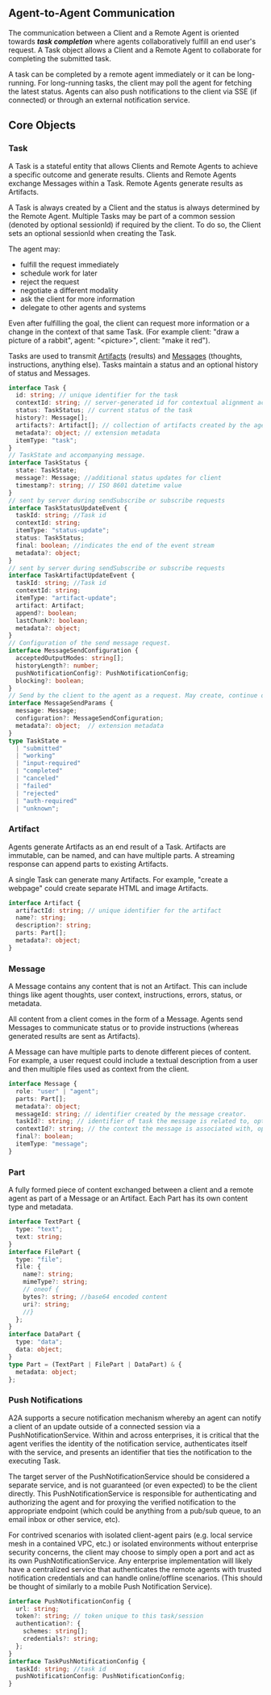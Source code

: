 ## Agent-to-Agent Communication

The communication between a Client and a Remote Agent is oriented towards **_task completion_** where agents collaboratively fulfill an end user's request. A Task object allows a Client and a Remote Agent to collaborate for completing the submitted task.

A task can be completed by a remote agent immediately or it can be long-running. For long-running tasks, the client may poll the agent for fetching the latest status. Agents can also push notifications to the client via SSE (if connected) or through an external notification service.

## Core Objects

### Task

A Task is a stateful entity that allows Clients and Remote Agents to achieve a specific outcome and generate results. Clients and Remote Agents exchange Messages within a Task. Remote Agents generate results as Artifacts.

A Task is always created by a Client and the status is always determined by the Remote Agent. Multiple Tasks may be part of a common session (denoted by optional sessionId) if required by the client. To do so, the Client sets an optional sessionId when creating the Task.

The agent may:

- fulfill the request immediately
- schedule work for later
- reject the request
- negotiate a different modality
- ask the client for more information
- delegate to other agents and systems

Even after fulfilling the goal, the client can request more information or a change in the context of that same Task. (For example client: "draw a picture of a rabbit", agent: "&lt;picture&gt;", client: "make it red").

Tasks are used to transmit [Artifacts](#artifact) (results) and [Messages](#message) (thoughts, instructions, anything else). Tasks maintain a status and an optional history of status and Messages.

```typescript
interface Task {
  id: string; // unique identifier for the task
  contextId: string; // server-generated id for contextual alignment across interactions
  status: TaskStatus; // current status of the task
  history?: Message[];
  artifacts?: Artifact[]; // collection of artifacts created by the agent.
  metadata?: object; // extension metadata
  itemType: "task";
}
// TaskState and accompanying message.
interface TaskStatus {
  state: TaskState;
  message?: Message; //additional status updates for client
  timestamp?: string; // ISO 8601 datetime value
}
// sent by server during sendSubscribe or subscribe requests
interface TaskStatusUpdateEvent {
  taskId: string; //Task id
  contextId: string;
  itemType: "status-update";
  status: TaskStatus;
  final: boolean; //indicates the end of the event stream
  metadata?: object;
}
// sent by server during sendSubscribe or subscribe requests
interface TaskArtifactUpdateEvent {
  taskId: string; //Task id
  contextId: string;
  itemType: "artifact-update";
  artifact: Artifact;
  append?: boolean;
  lastChunk?: boolean;
  metadata?: object;
}
// Configuration of the send message request.
interface MessageSendConfiguration {
  acceptedOutputModes: string[];
  historyLength?: number;
  pushNotificationConfig?: PushNotificationConfig;
  blocking?: boolean;
}
// Send by the client to the agent as a request. May create, continue or restart a task.
interface MessageSendParams {
  message: Message;
  configuration?: MessageSendConfiguration;
  metadata?: object;  // extension metadata
}
type TaskState =
  | "submitted"
  | "working"
  | "input-required"
  | "completed"
  | "canceled"
  | "failed"
  | "rejected"
  | "auth-required"
  | "unknown";
```

### Artifact

Agents generate Artifacts as an end result of a Task. Artifacts are immutable, can be named, and can have multiple parts. A streaming response can append parts to existing Artifacts.

A single Task can generate many Artifacts. For example, "create a webpage" could create separate HTML and image Artifacts.

```typescript
interface Artifact {
  artifactId: string; // unique identifier for the artifact
  name?: string;
  description?: string;
  parts: Part[];
  metadata?: object;
}
```

### Message

A Message contains any content that is not an Artifact. This can include things like agent thoughts, user context, instructions, errors, status, or metadata.

All content from a client comes in the form of a Message. Agents send Messages to communicate status or to provide instructions (whereas generated results are sent as Artifacts).

A Message can have multiple parts to denote different pieces of content. For example, a user request could include a textual description from a user and then multiple files used as context from the client.

```typescript
interface Message {
  role: "user" | "agent";
  parts: Part[];
  metadata?: object;
  messageId: string; // identifier created by the message creator.
  taskId?: string; // identifier of task the message is related to, optional.
  contextId?: string; // the context the message is associated with, optional.
  final?: boolean;
  itemType: "message";
}
```

### Part

A fully formed piece of content exchanged between a client and a remote agent as part of a Message or an Artifact. Each Part has its own content type and metadata.

```typescript
interface TextPart {
  type: "text";
  text: string;
}
interface FilePart {
  type: "file";
  file: {
    name?: string;
    mimeType?: string;
    // oneof {
    bytes?: string; //base64 encoded content
    uri?: string;
    //}
  };
}
interface DataPart {
  type: "data";
  data: object;
}
type Part = (TextPart | FilePart | DataPart) & {
  metadata: object;
};
```

### Push Notifications

A2A supports a secure notification mechanism whereby an agent can notify a client of an update outside of a connected session via a PushNotificationService. Within and across enterprises, it is critical that the agent verifies the identity of the notification service, authenticates itself with the service, and presents an identifier that ties the notification to the executing Task.

The target server of the PushNotificationService should be considered a separate service, and is not guaranteed (or even expected) to be the client directly. This PushNotificationService is responsible for authenticating and authorizing the agent and for proxying the verified notification to the appropriate endpoint (which could be anything from a pub/sub queue, to an email inbox or other service, etc).

For contrived scenarios with isolated client-agent pairs (e.g. local service mesh in a contained VPC, etc.) or isolated environments without enterprise security concerns, the client may choose to simply open a port and act as its own PushNotificationService. Any enterprise implementation will likely have a centralized service that authenticates the remote agents with trusted notification credentials and can handle online/offline scenarios. (This should be thought of similarly to a mobile Push Notification Service).

```typescript
interface PushNotificationConfig {
  url: string;
  token?: string; // token unique to this task/session
  authentication?: {
    schemes: string[];
    credentials?: string;
  };
}
interface TaskPushNotificationConfig {
  taskId: string; //task id
  pushNotificationConfig: PushNotificationConfig;
}
```
